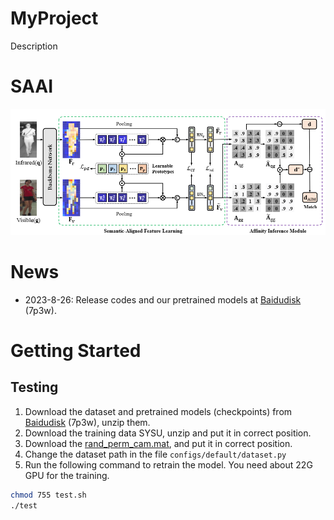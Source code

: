 # MyProject
Description
# SAAI
<img src="images/framework.png" alt="framework" width="700">

# News

- 2023-8-26: Release codes and our pretrained models at [Baidudisk](https://pan.baidu.com/s/1esd14VJturDXEK0vF2UUnw?pwd=7p3w) (7p3w).

# Getting Started

## Testing

1. Download the dataset and pretrained models (checkpoints) from [Baidudisk](https://pan.baidu.com/s/1esd14VJturDXEK0vF2UUnw?pwd=7p3w) (7p3w), unzip them.
2. Download the training data SYSU, unzip and put it in correct position.
3. Download the [rand_perm_cam.mat](https://github.com/wuancong/SYSU-MM01/tree/master/evaluation/data_split), and put it in correct position.
4. Change the dataset path in the file `configs/default/dataset.py`
5. Run the following command to retrain the model. You need about 22G GPU for the training.

```bash
chmod 755 test.sh
./test
```